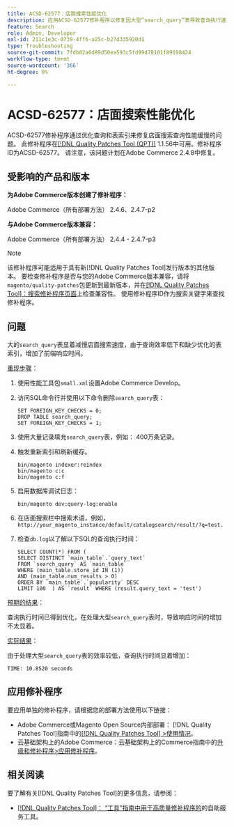 ```yaml
---
title: ACSD-62577：店面搜索性能优化
description: 应用ACSD-62577修补程序以修复因大型“search_query”表导致查询执行速度缓慢而导致店面搜索性能下降的Adobe Commerce问题。
feature: Search
role: Admin, Developer
exl-id: 211c1e3c-0739-4ff6-a25c-b27d335920d1
type: Troubleshooting
source-git-commit: 7fdb02a6d89d50ea593c5fd99d78101f89198424
workflow-type: tm+mt
source-wordcount: '366'
ht-degree: 0%

---
```


# ACSD-62577：店面搜索性能优化

ACSD-62577修补程序通过优化查询和表索引来修复店面搜索查询性能缓慢的问题。 此修补程序在[[!DNL Quality Patches Tool (QPT)]](/help/tools/quality-patches-tool/quality-patches-tool-to-self-serve-quality-patches.md) 1.1.56中可用。修补程序ID为ACSD-62577。 请注意，该问题计划在Adobe Commerce 2.4.8中修复。

## 受影响的产品和版本

**为Adobe Commerce版本创建了修补程序：**

Adobe Commerce（所有部署方法） 2.4.6、2.4.7-p2

**与Adobe Commerce版本兼容：**

Adobe Commerce（所有部署方法） 2.4.4 - 2.4.7-p3

>[!NOTE]
>
>该修补程序可能适用于具有新[!DNL Quality Patches Tool]发行版本的其他版本。 要检查修补程序是否与您的Adobe Commerce版本兼容，请将`magento/quality-patches`包更新到最新版本，并在[[!DNL Quality Patches Tool]：搜索修补程序页面](https://experienceleague.adobe.com/tools/commerce-quality-patches/index.html)上检查兼容性。 使用修补程序ID作为搜索关键字来查找修补程序。

## 问题

大的`search_query`表显着减慢店面搜索速度，由于查询效率低下和缺少优化的表索引，增加了前端响应时间。

<u>重现步骤</u>：

1. 使用性能工具包`small.xml`设置Adobe Commerce Develop。
1. 访问SQL命令行并使用以下命令删除`search_query`表：

   ```
   SET FOREIGN_KEY_CHECKS = 0;  
   DROP TABLE search_query;  
   SET FOREIGN_KEY_CHECKS = 1;  
   ```

1. 使用大量记录填充`search_query`表，例如： 400万条记录。
1. 触发重新索引和刷新缓存。

   ```
   bin/magento indexer:reindex  
   bin/magento c:c  
   bin/magento c:f  
   ```

1. 启用数据库调试日志：

   ```
   bin/magento dev:query-log:enable  
   ```

1. 在店面搜索栏中搜索术语，例如，
   `http://your_magento_instance/default/catalogsearch/result/?q=test.`
1. 检查`db.log`以了解以下SQL的查询执行时间：

   ```
   SELECT COUNT(*) FROM (  
   SELECT DISTINCT `main_table`.`query_text`  
   FROM `search_query` AS `main_table`  
   WHERE (main_table.store_id IN (1))  
   AND (main_table.num_results > 0)  
   ORDER BY `main_table`.`popularity` DESC  
   LIMIT 100  ) AS `result` WHERE (result.query_text = 'test')  
   ```

<u>预期的结果</u>：

查询执行时间已得到优化，在处理大型`search_query`表时，导致响应时间的增加不太显着。

<u>实际结果</u>：

由于处理大型`search_query`表的效率较低，查询执行时间显着增加：

```
TIME: 10.8520 seconds  
```

## 应用修补程序

要应用单独的修补程序，请根据您的部署方法使用以下链接：

* Adobe Commerce或Magento Open Source内部部署： [!DNL Quality Patches Tool]指南中的[[!DNL Quality Patches Tool] >使用情况](/help/tools/quality-patches-tool/usage.md)。
* 云基础架构上的Adobe Commerce：云基础架构上的Commerce指南中的[升级和修补程序>应用修补程序](https://experienceleague.adobe.com/docs/commerce-cloud-service/user-guide/develop/upgrade/apply-patches.html)。

## 相关阅读

要了解有关[!DNL Quality Patches Tool]的更多信息，请参阅：

* [[!DNL Quality Patches Tool]： “工具”指南中用于高质量修补程序的](/help/tools/quality-patches-tool/quality-patches-tool-to-self-serve-quality-patches.md)的自助服务工具。
